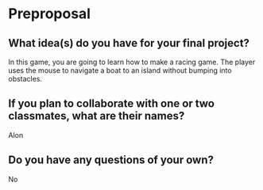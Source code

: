 # Preproposal

## What idea(s) do you have for your final project?

In this game, you are going to learn how to make a racing game. The player uses the mouse to navigate a boat to an island without bumping into obstacles.

## If you plan to collaborate with one or two classmates, what are their names?

Alon

## Do you have any questions of your own?

No
